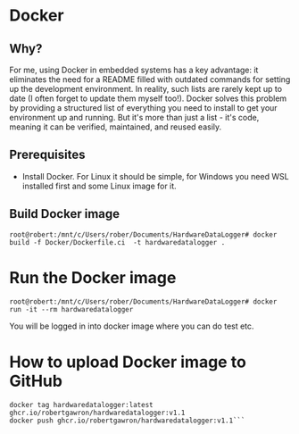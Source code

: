 # Docker

## Why?
For me, using Docker in embedded systems has a key advantage: it eliminates the need for a README filled with outdated commands for setting up the development environment. In reality, such lists are rarely kept up to date (I often forget to update them myself too!). Docker solves this problem by providing a structured list of everything you need to install to get your environment up and running. But it's more than just a list - it's code, meaning it can be verified, maintained, and reused easily.

## Prerequisites
* Install Docker. For Linux it should be simple, for Windows you need WSL installed first and some Linux image for it.

## Build Docker image
  
 ```root@robert:/mnt/c/Users/rober/Documents/HardwareDataLogger# docker build -f Docker/Dockerfile.ci  -t hardwaredatalogger .```

# Run the Docker image

```root@robert:/mnt/c/Users/rober/Documents/HardwareDataLogger# docker run -it --rm hardwaredatalogger```

You will be logged in into docker image where you can do test etc.

# How to upload Docker image to GitHub

```echo PERSONAL-TOKEN | docker login ghcr.io -u RobertGawron --password-stdin
docker tag hardwaredatalogger:latest ghcr.io/robertgawron/hardwaredatalogger:v1.1
docker push ghcr.io/robertgawron/hardwaredatalogger:v1.1```
